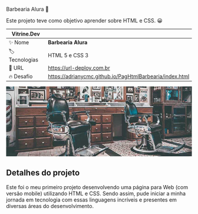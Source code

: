 Barbearia Alura 🧔

Este projeto teve como objetivo aprender sobre HTML e CSS. 😀

| Vitrine.Dev |     |
| -------------  | --- |
| :sparkles: Nome        | **Barbearia Alura**
| :label: Tecnologias | HTML 5 e CSS 3
| :rocket: URL         | https://url-deploy.com.br
| :fire: Desafio     | https://adrianycmc.github.io/PagHtmlBarbearia/index.html

<!-- Inserir imagem com a #vitrinedev ao final do link -->
![](https://github.com/adrianycmc/PagHtmlBarbearia/blob/main/banner.jpg?raw=true)

## Detalhes do projeto

Este foi o meu primeiro projeto desenvolvendo uma página para Web (com versão mobile) utilizando HTML e CSS. 
Sendo assim, pude iniciar a minha jornada em tecnologia com essas linguagens incríveis e presentes em diversas áreas do desenvolvimento.
